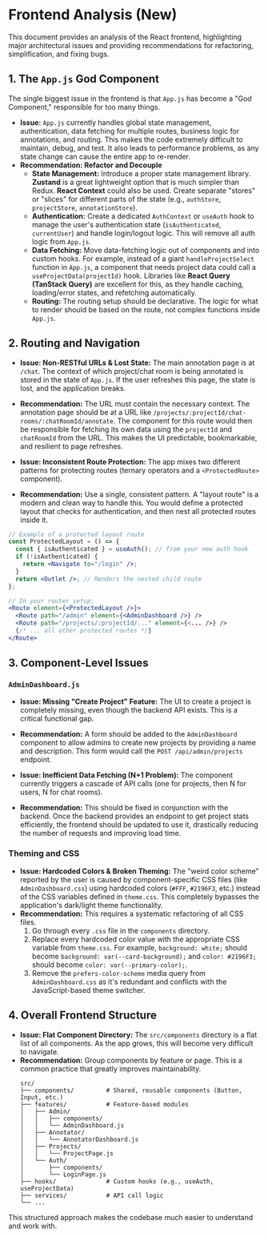 # Frontend Analysis (New)

This document provides an analysis of the React frontend, highlighting major architectural issues and providing recommendations for refactoring, simplification, and fixing bugs.

## 1. The `App.js` God Component

The single biggest issue in the frontend is that `App.js` has become a "God Component," responsible for too many things.

*   **Issue:** `App.js` currently handles global state management, authentication, data fetching for multiple routes, business logic for annotations, and routing. This makes the code extremely difficult to maintain, debug, and test. It also leads to performance problems, as any state change can cause the entire app to re-render.
*   **Recommendation: Refactor and Decouple**
    *   **State Management:** Introduce a proper state management library. **Zustand** is a great lightweight option that is much simpler than Redux. **React Context** could also be used. Create separate "stores" or "slices" for different parts of the state (e.g., `authStore`, `projectStore`, `annotationStore`).
    *   **Authentication:** Create a dedicated `AuthContext` or `useAuth` hook to manage the user's authentication state (`isAuthenticated`, `currentUser`) and handle login/logout logic. This will remove all auth logic from `App.js`.
    *   **Data Fetching:** Move data-fetching logic out of components and into custom hooks. For example, instead of a giant `handleProjectSelect` function in `App.js`, a component that needs project data could call a `useProjectData(projectId)` hook. Libraries like **React Query (TanStack Query)** are excellent for this, as they handle caching, loading/error states, and refetching automatically.
    *   **Routing:** The routing setup should be declarative. The logic for what to render should be based on the route, not complex functions inside `App.js`.

## 2. Routing and Navigation

*   **Issue: Non-RESTful URLs & Lost State:** The main annotation page is at `/chat`. The context of which project/chat room is being annotated is stored in the state of `App.js`. If the user refreshes this page, the state is lost, and the application breaks.
*   **Recommendation:** The URL must contain the necessary context. The annotation page should be at a URL like `/projects/:projectId/chat-rooms/:chatRoomId/annotate`. The component for this route would then be responsible for fetching its own data using the `projectId` and `chatRoomId` from the URL. This makes the UI predictable, bookmarkable, and resilient to page refreshes.

*   **Issue: Inconsistent Route Protection:** The app mixes two different patterns for protecting routes (ternary operators and a `<ProtectedRoute>` component).
*   **Recommendation:** Use a single, consistent pattern. A "layout route" is a modern and clean way to handle this. You would define a protected layout that checks for authentication, and then nest all protected routes inside it.

```jsx
// Example of a protected layout route
const ProtectedLayout = () => {
  const { isAuthenticated } = useAuth(); // from your new auth hook
  if (!isAuthenticated) {
    return <Navigate to="/login" />;
  }
  return <Outlet />; // Renders the nested child route
};

// In your router setup:
<Route element={<ProtectedLayout />}>
  <Route path="/admin" element={<AdminDashboard />} />
  <Route path="/projects/:projectId/..." element={<... />} />
  {/* ... all other protected routes */}
</Route>
```

## 3. Component-Level Issues

### `AdminDashboard.js`

*   **Issue: Missing "Create Project" Feature:** The UI to create a project is completely missing, even though the backend API exists. This is a critical functional gap.
*   **Recommendation:** A form should be added to the `AdminDashboard` component to allow admins to create new projects by providing a name and description. This form would call the `POST /api/admin/projects` endpoint.

*   **Issue: Inefficient Data Fetching (N+1 Problem):** The component currently triggers a cascade of API calls (one for projects, then N for users, N for chat rooms).
*   **Recommendation:** This should be fixed in conjunction with the backend. Once the backend provides an endpoint to get project stats efficiently, the frontend should be updated to use it, drastically reducing the number of requests and improving load time.

### Theming and CSS

*   **Issue: Hardcoded Colors & Broken Theming:** The "weird color scheme" reported by the user is caused by component-specific CSS files (like `AdminDashboard.css`) using hardcoded colors (`#FFF`, `#2196F3`, etc.) instead of the CSS variables defined in `theme.css`. This completely bypasses the application's dark/light theme functionality.
*   **Recommendation:** This requires a systematic refactoring of all CSS files.
    1.  Go through every `.css` file in the `components` directory.
    2.  Replace every hardcoded color value with the appropriate CSS variable from `theme.css`. For example, `background: white;` should become `background: var(--card-background);` and `color: #2196F3;` should become `color: var(--primary-color);`.
    3.  Remove the `prefers-color-scheme` media query from `AdminDashboard.css` as it's redundant and conflicts with the JavaScript-based theme switcher.

## 4. Overall Frontend Structure

*   **Issue: Flat Component Directory:** The `src/components` directory is a flat list of all components. As the app grows, this will become very difficult to navigate.
*   **Recommendation:** Group components by feature or page. This is a common practice that greatly improves maintainability.
    ```
    src/
    ├── components/         # Shared, reusable components (Button, Input, etc.)
    ├── features/           # Feature-based modules
    │   ├── Admin/
    │   │   ├── components/
    │   │   └── AdminDashboard.js
    │   ├── Annotator/
    │   │   └── AnnotatorDashboard.js
    │   ├── Projects/
    │   │   └── ProjectPage.js
    │   └── Auth/
    │       ├── components/
    │       └── LoginPage.js
    ├── hooks/              # Custom hooks (e.g., useAuth, useProjectData)
    ├── services/           # API call logic
    └── ...
    ```
This structured approach makes the codebase much easier to understand and work with. 